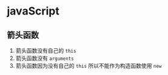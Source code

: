 # javaScript

## 箭头函数

1. 箭头函数没有自己的 `this`
2. 箭头函数没有 `arguments`
3. 箭头函数因为没有自己的 `this` 所以不能作为构造函数使用 `new`
